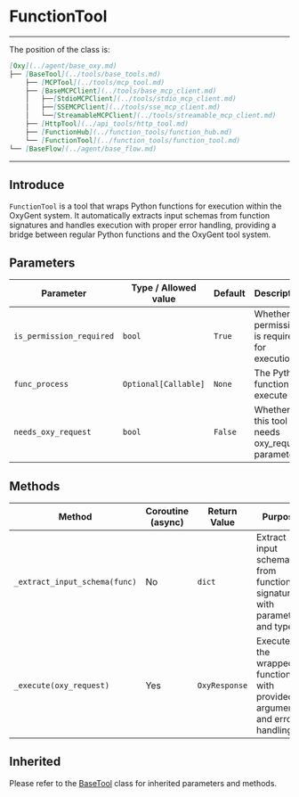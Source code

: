 # FunctionTool
---
The position of the class is:


```markdown
[Oxy](../agent/base_oxy.md)
├── [BaseTool](../tools/base_tools.md)
    ├── [MCPTool](../tools/mcp_tool.md)
    ├── [BaseMCPClient](../tools/base_mcp_client.md)
    │   ├──[StdioMCPClient](../tools/stdio_mcp_client.md)
    │   ├──[SSEMCPClient](../tools/sse_mcp_client.md)
    │   └──[StreamableMCPClient](../tools/streamable_mcp_client.md)
    ├── [HttpTool](../api_tools/http_tool.md)
    ├── [FunctionHub](../function_tools/function_hub.md)
    └── [FunctionTool](../function_tools/function_tool.md)
└── [BaseFlow](../agent/base_flow.md)
```

---

## Introduce

`FunctionTool` is a tool that wraps Python functions for execution within the OxyGent system. It automatically extracts input schemas from function signatures and handles execution with proper error handling, providing a bridge between regular Python functions and the OxyGent tool system.

## Parameters

| Parameter | Type / Allowed value | Default | Description |
| --------- | -------------------- | ------- | ----------- |
| `is_permission_required` | `bool` | `True` | Whether permission is required for execution |
| `func_process` | `Optional[Callable]` | `None` | The Python function to execute |
| `needs_oxy_request` | `bool` | `False` | Whether this tool needs oxy_request parameter |

## Methods

| Method | Coroutine (async) | Return Value | Purpose |
| ------ | ----------------- | ------------ | ------- |
| `_extract_input_schema(func)` | No | `dict` | Extract input schema from function signature with parameters and types |
| `_execute(oxy_request)` | Yes | `OxyResponse` | Execute the wrapped function with provided arguments and error handling |

## Inherited
 Please refer to the [BaseTool](../tools/base_tools.md) class for inherited parameters and methods.
 

